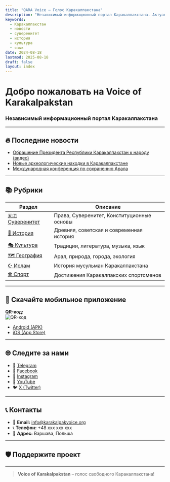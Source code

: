 ```yaml
---
title: "QARA Voice – Голос Каракалпакстана"
description: "Независимый информационный портал Каракалпакстана. Актуальные новости, история, культура, суверенитет без цензуры."
keywords:
  - Каракалпакстан
  - новости
  - суверенитет
  - история
  - культура
  - язык
date: 2024-08-18
lastmod: 2025-08-18
draft: false
layout: index
---
```


# Добро пожаловать на **Voice of Karakalpakstan**  
### Независимый информационный портал Каракалпакстана

---

## 🔥 Последние новости

- [Обращение Президента Республики Каракалпакстан к народу (видео)](./news/politics/2024-12-18-president-address/)
- [Новые археологические находки в Каракалпакстане](./news/culture/2024-12-17-archaeology-findings/)
- [Международная конференция по сохранению Арала](./news/international/2024-12-16-aral-conference/)

---

## 📚 Рубрики

| Раздел | Описание |
|--------|----------|
| [🇰🇿 Суверенитет](./sovereignty/) | Права, Суверенитет, Конституционные основы |
| [📜 История](./history/) | Древняя, советская и современная история |
| [🎭 Культура](./culture/) | Традиции, литература, музыка, язык |
| [🗺️ География](./geography/) | Арал, природа, города, экология |
| [☪️ Ислам](./religion/) | История мусульман Каракалпакстана |
| [⚽ Спорт](./sport/) | Достижения Каракалпакских спортсменов |

---

## 📱 Скачайте мобильное приложение

**QR-код:**  
![QR-код](/images/qr-code-site.png)

- [Android (APK)](https://karakalpakvoice.org/download/android)
- [iOS (App Store)](https://karakalpakvoice.org/download/ios)

---

## 🌐 Следите за нами

- 📱 [Telegram](https://t.me/kkvoice_org)
- 📘 [Facebook](https://www.facebook.com/share/1FifdzG23b/)
- 📸 [Instagram](https://www.instagram.com/karakalpakvoice_org/)
- 🎥 [YouTube](https://youtube.com/@karakalpakvoice_org)
- 🐦 [X (Twitter)](https://x.com/Karakalpak45997)

---

## 📞 Контакты

- 📧 **Email:** [info@karakalpakvoice.org](mailto:info@karakalpakvoice.org)  
- 📞 **Телефон:** +48 ххх ххх ххх
- 📍 **Адрес:** Варшава, Польша

---

## 🛡️ Поддержите проект

---

> **Voice of Karakalpakstan** – голос свободного Каракалпакстана!
> 
